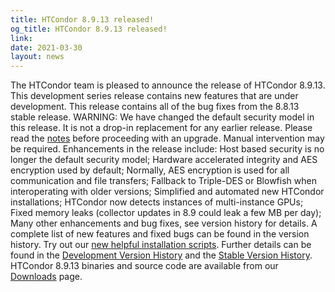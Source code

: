 ```yaml
---
title: HTCondor 8.9.13 released!
og_title: HTCondor 8.9.13 released!
link: 
date: 2021-03-30
layout: news
---
```


The HTCondor team is pleased to announce the release of HTCondor 8.9.13. This development series release contains new features that are under development. This release contains all of the bug fixes from the 8.8.13 stable release.  WARNING: We have changed the default security model in this release. It is not a drop-in replacement for any earlier release. Please read the <a href="https://htcondor-wiki.cs.wisc.edu/index.cgi/wiki?p=UpgradingToEightNineThirteen">notes</a> before proceeding with an upgrade. Manual intervention may be required.   Enhancements in the release include: Host based security is no longer the default security model; Hardware accelerated integrity and AES encryption used by default; Normally, AES encryption is used for all communication and file transfers; Fallback to Triple-DES or Blowfish when interoperating with older versions; Simplified and automated new HTCondor installations; HTCondor now detects instances of multi-instance GPUs; Fixed memory leaks (collector updates in 8.9 could leak a few MB per day); Many other enhancements and bug fixes, see version history for details.  A complete list of new features and fixed bugs can be found in the version history.  Try out our  <a href="https://htcondor.readthedocs.io/en/latest/getting-htcondor/index.html"> new helpful installation scripts</a>.  Further details can be found in the <a href="https://htcondor.readthedocs.io/en/latest/version-history/development-release-series-89.html#version-8-9-13"> Development Version History</a> and the <a href="https://htcondor.readthedocs.io/en/latest/version-history/stable-release-series-88.html#version-8-8-13"> Stable Version History</a>. HTCondor 8.9.13 binaries and source code are available from our <a href="http://htcondor.org/downloads/">Downloads</a> page. 
